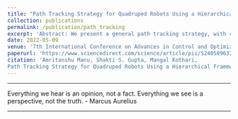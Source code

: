 ```yaml
---
title: "Path Tracking Strategy for Quadruped Robots Using a Hierarchical Framework"
collection: publications
permalink: /publication/path_tracking
excerpt: 'Abstract: We present a general path tracking strategy, with continuous gaits, for quadruped robots on flat and rigid terrain. We use a hierarchical framework to decompose the task into unique motion templates (actions) such as translation and turning. A Linear Inverted Pendulum Model (LIPM) based algorithm is applied to create physically correct actions while minimizing the sum of squared accelerations of the CoM. These actions are stored in an online action library and are combined using an autonomous steering system that decides when to use which action. The steering system also computes the input parameters for these actions. We also develop transition maneuvers to execute a smooth switching between these actions. This strategy can help reduce the repeated need to perform comprehensive online computation for motion planning. Moreover, one can enrich the action library to execute more complicated tasks involving different gaits and non-flat terrain. We use an 18 DoF quadruped robot model, and simulations are carried out in MATLAB to demonstrate the capabilities of this approach.'
date: 2022-05-09
venue: '7th International Conference on Advances in Control and Optimization of Dynamical Systems ACODS 2022'
paperurl: 'https://www.sciencedirect.com/science/article/pii/S2405896322000325'
citation: 'Amritanshu Manu, Shakti S. Gupta, Mangal Kothari,
Path Tracking Strategy for Quadruped Robots Using a Hierarchical Framework, IFAC-PapersOnLine, Volume 55, Issue 1, 2022, Pages 192-197, ISSN 2405-8963, https://doi.org/10.1016/j.ifacol.2022.04.032.'
---
```

<!-- Paper on Multi Agent Control and Coordination
[Download paper here](https://arc.aiaa.org/doi/abs/10.2514/6.2021-1765) -->

<!-- Recommended citation: Your Name, You. (2009). "Paper Title 1." <i>Conference</i>. 1(1). -->
---

Everything we hear is an opinion, not a fact. Everything we see is a perspective, not the truth. - Marcus Aurelius

---

